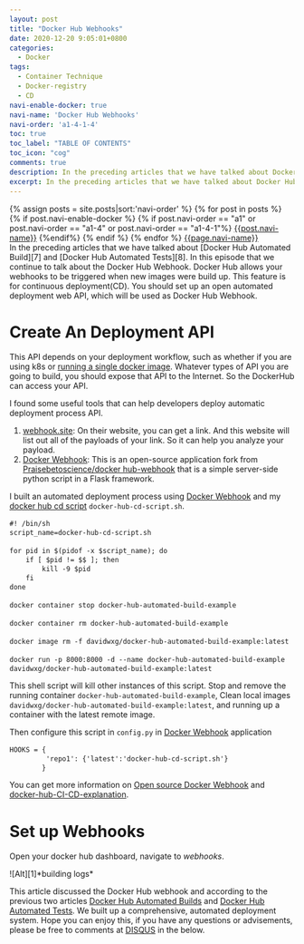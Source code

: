 ```yaml
---
layout: post
title: "Docker Hub Webhooks"
date: 2020-12-20 9:05:01+0800
categories:
  - Docker
tags:
  - Container Technique
  - Docker-registry
  - CD 
navi-enable-docker: true
navi-name: 'Docker Hub Webhooks'
navi-order: 'a1-4-1-4'
toc: true
toc_label: "TABLE OF CONTENTS"
toc_icon: "cog"
comments: true
description: In the preceding articles that we have talked about Docker Hub Automated Deployment and Docker Hub Automated Tests. In this episode that we continue to talk about the Docker Hub Webhook. Docker Hub allows your webhook triggers to be called when new images were build up. This feature is for continuous deployment. You should configure an open automatic deployment API, which will be used as Docker Hub Webhook.
excerpt: In the preceding articles that we have talked about Docker Hub Automated Deployment and Docker Hub Automated Tests. In this episode that we continue to talk about the Docker Hub Webhook. Docker Hub allows your webhook triggers to be called when new images were build up. This feature is for continuous deployment. You should configure an open automatic deployment API, which will be used as Docker Hub Webhook.
---
```

<!--navigation bar-->
<div class='navi-link-container'>
  {% assign posts = site.posts|sort:'navi-order' %}
  {% for post in posts %}
    {% if post.navi-enable-docker %}
        {% if post.navi-order == "a1" 
        or post.navi-order == "a1-4"
        or post.navi-order == "a1-4-1"%}
            <a href="{{ site.baseurl }}{{ post.url }}" class='navi-link'>{{post.navi-name}}</a>
        {%endif%}
    {% endif %}
  {% endfor %}
<a class='navi-link' href="">{{page.navi-name}}</a>
</div>
<!--navigation bar-->
In the preceding articles that we have talked about [Docker Hub Automated Build][7] and [Docker Hub Automated Tests][8]. In this episode that we continue to talk about the Docker Hub Webhook. Docker Hub allows your webhooks to be triggered when new images were build up. This feature is for continuous deployment(CD). You should set up an open automated deployment web API, which will be used as Docker Hub Webhook.

# Create An Deployment API
This API depends on your deployment workflow, such as whether if you are using k8s or [running a single docker image][10]. Whatever types of API you are going to build, you should expose that API to the Internet. So the DockerHub can access your API.

I found some useful tools that can help developers deploy automatic deployment process API. 
1. [webhook.site][2]: On their website, you can get a link. And this website will list out all of the payloads of your link. So it can help you analyze your payload.
2. [Docker Webhook][3]: This is an open-source application fork from [Praisebetoscience/docker hub-webhook][4] that is a simple server-side python script in a Flask framework. 

I built an automated deployment process using [Docker Webhook][3] and my [docker hub cd script][5] `docker-hub-cd-script.sh`.
```
#! /bin/sh
script_name=docker-hub-cd-script.sh

for pid in $(pidof -x $script_name); do
    if [ $pid != $$ ]; then
        kill -9 $pid
    fi 
done

docker container stop docker-hub-automated-build-example

docker container rm docker-hub-automated-build-example

docker image rm -f davidwxg/docker-hub-automated-build-example:latest

docker run -p 8000:8000 -d --name docker-hub-automated-build-example davidwxg/docker-hub-automated-build-example:latest
```
This shell script will kill other instances of this script. Stop and remove the running container `docker-hub-automated-build-example`, Clean local images `davidwxg/docker-hub-automated-build-example:latest`, and running up a container with the latest remote image.

Then configure this script in `config.py` in [Docker Webhook][3] application
```
HOOKS = {
         'repo1': {'latest':'docker-hub-cd-script.sh'}
        }
```

You can get more information on [Open source Docker Webhook][3] and [docker-hub-CI-CD-explanation][6].

# Set up Webhooks
Open your docker hub dashboard, navigate to *webhooks*.
<div class="imgcenter" markdown="1">
![Alt][1]*building logs*
</div>

This article discussed the Docker Hub webhook and according to the previous two articles [Docker Hub Automated Builds][7] and [Docker Hub Automated Tests][8]. We built up a comprehensive, automated deployment system. Hope you can enjoy this, if you have any questions or advisements, please be free to comments at [DISQUS][9] in the below.

[1]: /public/img/2020-12-20-docker-hub-webhooks-a.png
[2]: https://webhook.site/
[3]: https://github.com/voltwu/docker-hub-webhook
[4]: https://github.com/Praisebetoscience/dockerhub-webhook
[5]: https://github.com/voltwu/docker-hub-CI-CD-explanation/blob/main/webhooks/docker-hub-cd-script.sh
[6]: https://github.com/voltwu/docker-hub-CI-CD-explanation
[7]: https://voltwu.github.io/blog/docker/2020/12/15/docker-hub-automated-build/
[8]: https://voltwu.github.io/blog/docker/2020/12/16/docker-hub-automated-test/
[9]: https://disqus.com/
[10]: https://voltwu.github.io/blog/docker/2020/07/08/build-and-run-your-image/